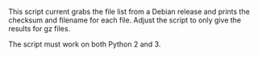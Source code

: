 This script current grabs the file list from a Debian release and prints the checksum and filename for each file. Adjust the script to only give the results for gz files.

The script must work on both Python 2 and 3.